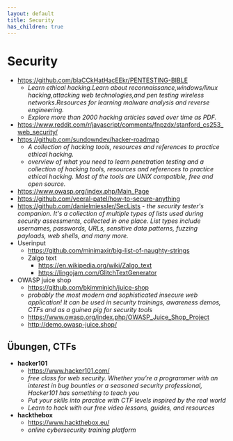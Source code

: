 ```yaml
---
layout: default
title: Security
has_children: true
---
```


# Security
- <https://github.com/blaCCkHatHacEEkr/PENTESTING-BIBLE>
    - *Learn ethical hacking.Learn about reconnaissance,windows/linux hacking,attacking web technologies,and pen testing wireless networks.Resources for learning malware analysis and reverse engineering.*
    - *Explore more than 2000 hacking articles saved over time as PDF.* 
- <https://www.reddit.com/r/javascript/comments/fnpzdx/stanford_cs253_web_security/>
- <https://github.com/sundowndev/hacker-roadmap>
    - *A collection of hacking tools, resources and references to practice ethical hacking.*
    - *overview of what you need to learn penetration testing and a collection of hacking tools, resources and references to practice ethical hacking. Most of the tools are UNIX compatible, free and open source.* 
- <https://www.owasp.org/index.php/Main_Page>
- <https://github.com/veeral-patel/how-to-secure-anything>
- <https://github.com/danielmiessler/SecLists> - *the security tester's companion. It's a collection of multiple types of lists used during security assessments, collected in one place. List types include usernames, passwords, URLs, sensitive data patterns, fuzzing payloads, web shells, and many more.*
- Userinput
    - <https://github.com/minimaxir/big-list-of-naughty-strings>
    - Zalgo text
        - <https://en.wikipedia.org/wiki/Zalgo_text>
        - <https://lingojam.com/GlitchTextGenerator>
- OWASP juice shop
    - <https://github.com/bkimminich/juice-shop>
    - *probably the most modern and sophisticated insecure web application! It can be used in security trainings, awareness demos, CTFs and as a guinea pig for security tools*
    - <https://www.owasp.org/index.php/OWASP_Juice_Shop_Project>
    - <http://demo.owasp-juice.shop/>


## Übungen, CTFs
- **hacker101**
    - <https://www.hacker101.com/>
    - *free class for web security. Whether you’re a programmer with an interest in bug bounties or a seasoned security professional, Hacker101 has something to teach you*
    - *Put your skills into practice with CTF levels inspired by the real world*
    - *Learn to hack with our free video lessons, guides, and resources*
- **hackthebox**
    - <https://www.hackthebox.eu/>
    - *online cybersecurity training platform* 